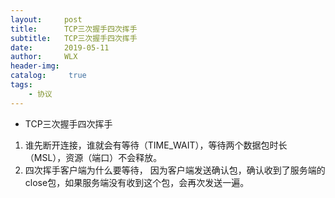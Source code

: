```yaml
---
layout:     post
title:      TCP三次握手四次挥手
subtitle:   TCP三次握手四次挥手
date:       2019-05-11
author:     WLX
header-img:  
catalog: 	 true
tags:
    - 协议
---
```


- TCP三次握手四次挥手
1. 谁先断开连接，谁就会有等待（TIME_WAIT），等待两个数据包时长（MSL），资源（端口）不会释放。
2. 四次挥手客户端为什么要等待， 因为客户端发送确认包，确认收到了服务端的close包，如果服务端没有收到这个包，会再次发送一遍。

